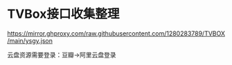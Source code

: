# TVBox接口收集整理

https://mirror.ghproxy.com/raw.githubusercontent.com/1280283789/TVBOX/main/ysgy.json

云盘资源需要登录：豆瓣→阿里云盘登录
